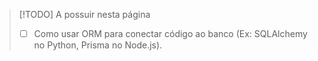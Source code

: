 >[!TODO] A possuir nesta página
>- [ ] Como usar ORM para conectar código ao banco (Ex: SQLAlchemy no Python, Prisma no Node.js).
